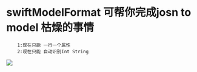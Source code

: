 # swiftModelFormat 可帮你完成josn to model 枯燥的事情 
        1:现在只能 一行一个属性
        2:现在只能 自动识别Int String
![](https://github.com/dacaizhao/swiftModelFormat/blob/master/demo.gif?raw=true)
